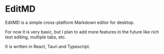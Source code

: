 # EditMD

EditMD is a simple cross-platform Markdown editor for desktop.

For now it is very basic, but I plan to add more features in the future like rich text editing, multiple tabs, etc.

It is written in React, Tauri and Typescript.

